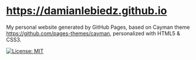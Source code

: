 # https://damianlebiedz.github.io

My personal website generated by GitHub Pages, based on Cayman theme https://github.com/pages-themes/cayman, personalized with HTML5 & CSS3.

[![License: MIT](https://img.shields.io/badge/License-MIT-yellow.svg)](https://opensource.org/licenses/MIT)
